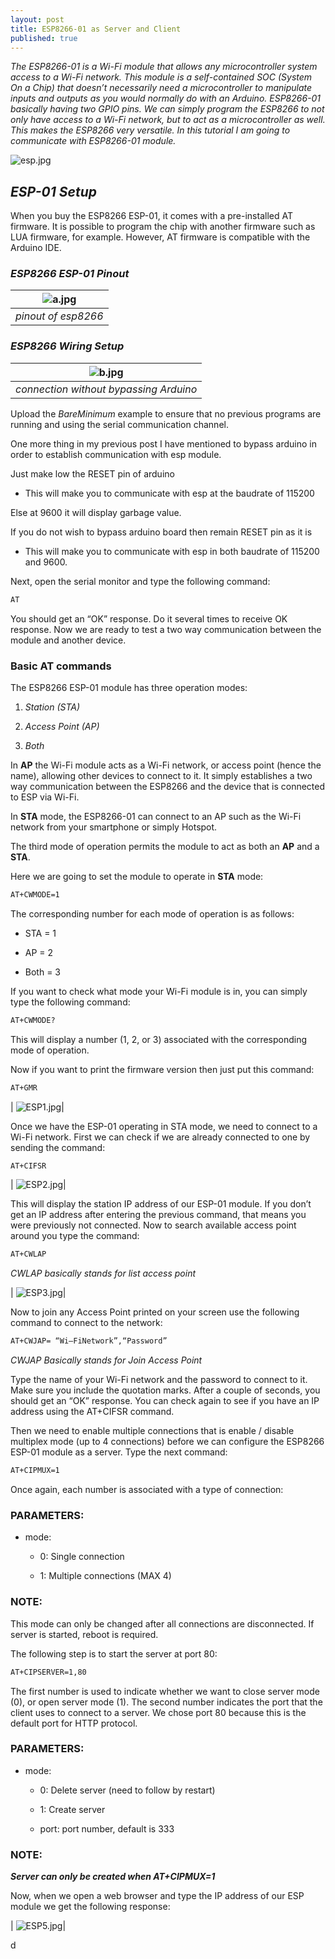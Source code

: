 ```yaml
---
layout: post
title: ESP8266-01 as Server and Client
published: true
---
```


_The ESP8266-01 is a Wi-Fi module that allows any microcontroller system access to a Wi-Fi network. This module is a self-contained SOC (System On a Chip) that doesn’t necessarily need a microcontroller to manipulate inputs and outputs as you would normally do with an Arduino. ESP8266-01 basically having two GPIO pins. We can simply program the ESP8266 to not only have access to a Wi-Fi network, but to act as a microcontroller as well. This makes the ESP8266 very versatile. In this tutorial I am going to communicate with ESP8266-01 module._


![esp.jpg](https://lh4.googleusercontent.com/zVT5Jr5yWMWeaseowqlNNKKyJDu3tTSJuRXkr1Zq5t5HitT1rG9lQOVc2C_AV-w9neE=w2400)
<!--more-->
## _ESP-01 Setup_

When you buy the ESP8266 ESP-01, it comes with a pre-installed AT firmware. It is possible to program the chip with another firmware such as LUA firmware, for example. However, AT firmware is compatible with the Arduino IDE.

### _ESP8266 ESP-01 Pinout_


| ![a.jpg](https://lh5.googleusercontent.com/dPFyM8T7KNtYmkOTk5CW2CC1gkWDDYU0FfmeLyJnFfvzd02JOfo2kSDMsImxqk-MV6A=w2400)| 
|:--:| 
| *pinout of esp8266* |


### _ESP8266 Wiring Setup_


| ![b.jpg](https://lh5.googleusercontent.com/-5nusHEhbXfhYLdzaZnuWqJ8ZkP-CKLcp_xpvVr5aqkrpIKEfFkYXibhb6hbwDEogS8=w2400)| 
|:--:| 
| *connection without bypassing Arduino* |


Upload the _BareMinimum_ example to ensure that no previous programs are running and using the serial communication channel.

One more thing in my previous post I have mentioned to bypass arduino in order to establish communication with esp module.

Just make low the RESET pin of arduino

- This will make you to communicate with esp at the baudrate of 115200

Else at 9600 it will display garbage value.

If you do not wish to bypass arduino board then remain RESET pin as it is

- This will make you to communicate with esp in both baudrate of 115200 and 9600.

Next, open the serial monitor and type the following command:

```html
AT
```

You should get an “OK” response. Do it several times to receive OK response. Now we are ready to test a two way communication between the module and another device.

### Basic AT commands  

The ESP8266 ESP-01 module has three operation modes:

1. _Station (STA)_

2. _Access Point (AP)_

3. _Both_

In **AP** the Wi-Fi module acts as a Wi-Fi network, or access point (hence the name), allowing other devices to connect to it. It simply establishes a two way communication between the ESP8266 and the device that is connected to ESP via Wi-Fi.

In **STA** mode, the ESP8266-01 can connect to an AP such as the Wi-Fi network from your smartphone or simply Hotspot.

The third mode of operation permits the module to act as both an **AP** and a **STA**.

Here we are going to set the module to operate in **STA** mode:

```html
AT+CWMODE=1
```

The corresponding number for each mode of operation is as follows:

- STA = 1

- AP = 2

- Both  = 3

If you want to check what mode your Wi-Fi module is in, you can simply type the following command:

```html
AT+CWMODE?
```

This will display a number (1, 2, or 3) associated with the corresponding mode of operation.

Now if you want to print the firmware version then just put this command:

```html
AT+GMR
```


| ![ESP1.jpg](https://lh5.googleusercontent.com/cQyr81C2KqcOzseFTTL0mZv0AyFnYUOyUQZqcrd823iVbqLJ0a6h499dRrhiZ0WUxd4=w2400)|


Once we have the ESP-01 operating in STA mode, we need to connect to a Wi-Fi network. First we can check if we are already connected to one by sending the command:

```html
AT+CIFSR
```


| ![ESP2.jpg](https://lh3.googleusercontent.com/YWPYSyK5mmh8JaxWpP6Ur7HC3a-ecA13-k0agt9ssktUXU6oR-Yd_1PIJKOjiDDbUnE=w2400)|


This will display the station IP address of our ESP-01 module. If you don’t get an IP address after entering the previous command, that means you were previously not connected. Now to search available access point around you type the command:

```html
AT+CWLAP
```

_CWLAP basically stands for list access point_


| ![ESP3.jpg](https://lh5.googleusercontent.com/-m6gfLkFeIbbPo-EaIpakR--hWVnYemLLJ0ic0u807dr3irYwFAH6WC9Uk_cZA2I8e0=w2400)|


Now to join any Access Point printed on your screen use the following command to connect to the network:

```html
AT+CWJAP= “Wi–FiNetwork”,“Password”
```

_CWJAP Basically stands for Join Access Point_


Type the name of your Wi-Fi network and the password to connect to it. Make sure you include the quotation marks. After a couple of seconds, you should get an “OK” response. You can check again to see if you have an IP address using the AT+CIFSR command.

Then we need to enable multiple connections that is enable / disable multiplex mode (up to 4 connections) before we can configure the ESP8266 ESP-01 module as a server. Type the next command:

```html
AT+CIPMUX=1
```

Once again, each number is associated with a type of connection:

### PARAMETERS:
- mode:

    - 0: Single connection

    - 1: Multiple connections (MAX 4)

### NOTE:
This mode can only be changed after all connections are disconnected. If server is started, reboot is required.

The following step is to start the server at port 80:

```html
AT+CIPSERVER=1,80
```

The first number is used to indicate whether we want to close server mode (0), or open server mode (1). The second number indicates the port that the client uses to connect to a server. We chose port 80 because this is the default port for HTTP protocol.

### PARAMETERS:
- mode:

	- 0: Delete server (need to follow by restart)

	- 1: Create server

	- port: port number, default is 333

### NOTE:
**_Server can only be created when AT+CIPMUX=1_**

Now, when we open a web browser and type the IP address of our ESP module we get the following response:


| ![ESP5.jpg](https://lh4.googleusercontent.com/RJLO8leUSSP4bIB2nEPCimEl5Wib_B2esXSPpF5OQx4VD-TlbVdcJRndGiLYimbtyA4=w2400)|


d







